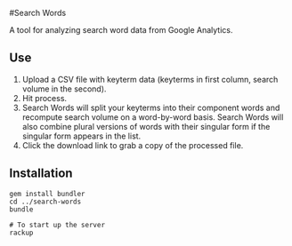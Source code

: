 #Search Words

A tool for analyzing search word data from Google Analytics.

## Use
1. Upload a CSV file with keyterm data (keyterms in first column, search volume in the second).
2. Hit process.
3. Search Words will split your keyterms into their component words and recompute search volume on a word-by-word basis. Search Words will also combine plural versions of words with their singular form if the singular form appears in the list.
4. Click the download link to grab a copy of the processed file.

## Installation
	gem install bundler
	cd ../search-words
	bundle
	
	# To start up the server
	rackup